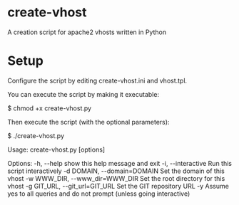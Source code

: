 create-vhost
============

A creation script for apache2 vhosts written in Python

Setup
============
Configure the script by editing create-vhost.ini and vhost.tpl.

You can execute the script by making it executable:

$ chmod +x create-vhost.py

Then execute the script (with the optional parameters):

$ ./create-vhost.py

Usage: create-vhost.py [options]

Options:
  -h, --help            show this help message and exit
  -i, --interactive     Run this script interactively
  -d DOMAIN, --domain=DOMAIN
                        Set the domain of this vhost
  -w WWW_DIR, --www_dir=WWW_DIR
                        Set the root directory for this vhost
  -g GIT_URL, --git_url=GIT_URL
                        Set the GIT repository URL
  -y                    Assume yes to all queries and do not prompt (unless
                        going interactive)